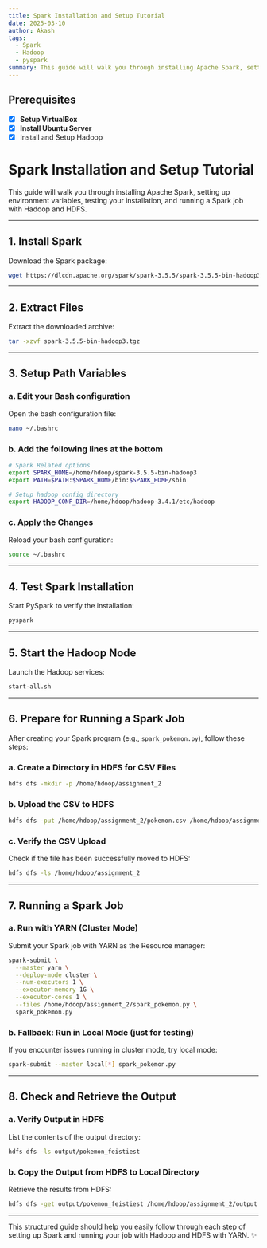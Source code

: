 ```yaml
---
title: Spark Installation and Setup Tutorial
date: 2025-03-10
author: Akash
tags:
  - Spark
  - Hadoop
  - pyspark
summary: This guide will walk you through installing Apache Spark, setting up environment variables, testing your installation, and running a Spark job with Hadoop and HDFS.
---
```

## Prerequisites 
- [x] **Setup VirtualBox** 
- [x] **Install Ubuntu Server** 
- [x] Install and Setup Hadoop
# Spark Installation and Setup Tutorial

This guide will walk you through installing Apache Spark, setting up environment variables, testing your installation, and running a Spark job with Hadoop and HDFS.

---

## 1. Install Spark

Download the Spark package:

```bash
wget https://dlcdn.apache.org/spark/spark-3.5.5/spark-3.5.5-bin-hadoop3.tgz
```

---

## 2. Extract Files

Extract the downloaded archive:

```bash
tar -xzvf spark-3.5.5-bin-hadoop3.tgz
```

---

## 3. Setup Path Variables

### a. Edit your Bash configuration

Open the bash configuration file:

```bash
nano ~/.bashrc
```

### b. Add the following lines at the bottom

```bash
# Spark Related options
export SPARK_HOME=/home/hdoop/spark-3.5.5-bin-hadoop3
export PATH=$PATH:$SPARK_HOME/bin:$SPARK_HOME/sbin

# Setup hadoop config directory
export HADOOP_CONF_DIR=/home/hdoop/hadoop-3.4.1/etc/hadoop
```

### c. Apply the Changes

Reload your bash configuration:

```bash
source ~/.bashrc
```

---

## 4. Test Spark Installation

Start PySpark to verify the installation:

```bash
pyspark
```

---

## 5. Start the Hadoop Node

Launch the Hadoop services:

```bash
start-all.sh
```

---

## 6. Prepare for Running a Spark Job

After creating your Spark program (e.g., `spark_pokemon.py`), follow these steps:

### a. Create a Directory in HDFS for CSV Files

```bash
hdfs dfs -mkdir -p /home/hdoop/assignment_2
```

### b. Upload the CSV to HDFS

```bash
hdfs dfs -put /home/hdoop/assignment_2/pokemon.csv /home/hdoop/assignment_2
```

### c. Verify the CSV Upload

Check if the file has been successfully moved to HDFS:

```bash
hdfs dfs -ls /home/hdoop/assignment_2
```

---

## 7. Running a Spark Job

### a. Run with YARN (Cluster Mode)

Submit your Spark job with YARN as the Resource manager:

```bash
spark-submit \
  --master yarn \
  --deploy-mode cluster \
  --num-executors 1 \
  --executor-memory 1G \
  --executor-cores 1 \
  --files /home/hdoop/assignment_2/spark_pokemon.py \
  spark_pokemon.py
```

### b. Fallback: Run in Local Mode (just for testing)

If you encounter issues running in cluster mode, try local mode:

```bash
spark-submit --master local[*] spark_pokemon.py
```

---

## 8. Check and Retrieve the Output

### a. Verify Output in HDFS

List the contents of the output directory:

```bash
hdfs dfs -ls output/pokemon_feistiest
```

### b. Copy the Output from HDFS to Local Directory

Retrieve the results from HDFS:

```bash
hdfs dfs -get output/pokemon_feistiest /home/hdoop/assignment_2/output
```

---

This structured guide should help you easily follow through each step of setting up Spark and running your job with Hadoop and HDFS with YARN. ✨